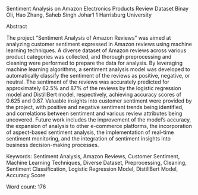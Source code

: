 Sentiment Analysis on Amazon Electronics Products Review Dataset
Binay Oli, Hao Zhang, Saheb Singh Johar1
1 Harrisburg University
                                                                                                                                                    
Abstract

The project “Sentiment Analysis of Amazon Reviews” was aimed at analyzing customer sentiment expressed in Amazon reviews using machine learning techniques. A diverse dataset of Amazon reviews across various product categories was collected, and thorough preprocessing and cleaning were performed to prepare the data for analysis. By leveraging machine learning algorithms, a sentiment analysis model was developed to automatically classify the sentiment of the reviews as positive, negative, or neutral. The sentiment of the reviews was accurately predicted for approximately 62.5% and 87% of the reviews by the logistic regression model and DistillBert model, respectively, achieving accuracy scores of 0.625 and 0.87. Valuable insights into customer sentiment were provided by the project, with positive and negative sentiment trends being identified, and correlations between sentiment and various review attributes being uncovered. Future work includes the improvement of the model’s accuracy, the expansion of analysis to other e-commerce platforms, the incorporation of aspect-based sentiment analysis, the implementation of real-time sentiment monitoring, and the integration of sentiment insights into business decision-making processes.

Keywords: Sentiment Analysis, Amazon Reviews, Customer Sentiment, Machine Learning Techniques, Diverse Dataset, Preprocessing, Cleaning, Sentiment Classification, Logistic Regression Model, DistillBert Model, Accuracy Score

Word count: 176

